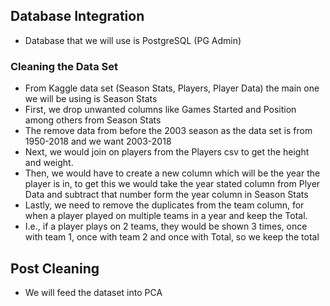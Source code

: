 ## Database Integration

- Database that we will use is PostgreSQL (PG Admin)

### Cleaning the Data Set

- From Kaggle data set (Season Stats, Players, Player Data) the main one we will be using is Season Stats
- First, we drop unwanted columns like Games Started and Position among others from Season Stats
- The remove data from before the 2003 season as the data set is from 1950-2018 and we want 2003-2018
- Next, we would join on players from the Players csv to get the height and weight.
- Then, we would have to create a new column which will be the year the player is in, to get this we would take the year stated column from Plyer Data and subtract that number form the year column in Season Stats
- Lastly, we need to remove the duplicates from the team column, for when a player played on multiple teams in a year and keep the Total.
- I.e., if a player plays on 2 teams, they would be shown 3 times, once with team 1, once with team 2 and once with Total, so we keep the total

## Post Cleaning

- We will feed the dataset into PCA
